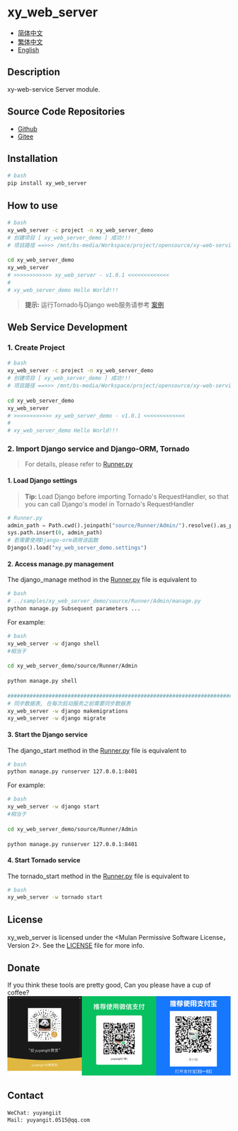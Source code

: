 <!--
 * @Author: 余洋 yuyangit.0515@qq.com
 * @Date: 2024-10-18 13:02:22
 * @LastEditors: 余洋 yuyangit.0515@qq.com
 * @LastEditTime: 2024-10-23 20:52:22
 * @FilePath: /xy_web_server/readme/README_en.md
 * @Description: 这是默认设置,请设置`customMade`, 打开koroFileHeader查看配置 进行设置: https://github.com/OBKoro1/koro1FileHeader/wiki/%E9%85%8D%E7%BD%AE
-->
# xy_web_server

- [简体中文](README_zh_CN.md)
- [繁体中文](README_zh_TW.md)
- [English](README_en.md)

## Description

xy-web-service Server module.

## Source Code Repositories

- <a href="https://github.com/xy-web-service/xy_web_server.git" target="_blank">Github</a>  
- <a href="https://gitee.com/xy-web-service/xy_web_server.git" target="_blank">Gitee</a>

## Installation

```bash
# bash
pip install xy_web_server
```

## How to use

```bash
# bash
xy_web_server -c project -n xy_web_server_demo
# 创建项目 [ xy_web_server_demo ] 成功!!!
# 项目路径 ==>>> /mnt/bs-media/Workspace/project/opensource/xy-web-service/xy_web_server/test/xy_web_server_demo

cd xy_web_server_demo
xy_web_server
# >>>>>>>>>>>> xy_web_server - v1.0.1 <<<<<<<<<<<<<
#
# xy_web_server_demo Hello World!!!
```


> <b>提示: </b> 运行Tornado与Django web服务请参考 [案例](../samples/xy_web_server_demo)

## Web Service Development

### 1. Create Project
```bash
# bash
xy_web_server -c project -n xy_web_server_demo
# 创建项目 [ xy_web_server_demo ] 成功!!!
# 项目路径 ==>>> /mnt/bs-media/Workspace/project/opensource/xy-web-service/xy_web_server/test/xy_web_server_demo

cd xy_web_server_demo
xy_web_server
# >>>>>>>>>>>> xy_web_server_demo - v1.0.1 <<<<<<<<<<<<<
#
# xy_web_server_demo Hello World!!!
```

### 2. Import Django service and Django-ORM, Tornado

> For details, please refer to [Runner.py](../samples/xy_web_server_demo/source/Runner/Runner.py)

#### 1. Load Django settings

> <b>Tip: </b>  Load Django before importing Tornado's RequestHandler, so that you can call Django's model in Tornado's RequestHandler

```python
# Runner.py
admin_path = Path.cwd().joinpath("source/Runner/Admin/").resolve().as_posix()
sys.path.insert(0, admin_path)
# 若需要使用Django-orm调用该函数
Django().load("xy_web_server_demo.settings")
```

#### 2. Access manage.py management

The django_manage method in the [Runner.py](../samples/xy_web_server_demo/source/Runner/Runner.py) file is equivalent to
```bash
# bash
# ../samples/xy_web_server_demo/source/Runner/Admin/manage.py
python manage.py Subsequent parameters ...
```

For example:
```bash
# bash
xy_web_server -w django shell
#相当于

cd xy_web_server_demo/source/Runner/Admin

python manage.py shell

#############################################################################
# 同步数据表, 在每次启动服务之前需要同步数据表
xy_web_server -w django makemigrations
xy_web_server -w django migrate

```

#### 3. Start the Django service

The django_start method in the [Runner.py](../samples/xy_web_server_demo/source/Runner/Runner.py) file is equivalent to
```bash
# bash
python manage.py runserver 127.0.0.1:8401
```

For example:
```bash
# bash
xy_web_server -w django start
#相当于

cd xy_web_server_demo/source/Runner/Admin

python manage.py runserver 127.0.0.1:8401
```

#### 4. Start Tornado service

The tornado_start method in the [Runner.py](../samples/xy_web_server_demo/source/Runner/Runner.py) file is equivalent to
```bash
# bash
xy_web_server -w tornado start
```


## License
xy_web_server is licensed under the <Mulan Permissive Software License，Version 2>. See the [LICENSE](../LICENSE) file for more info.

## Donate

If you think these tools are pretty good, Can you please have a cup of coffee?  
![Pay-Total](./Pay-Total.png)  


## Contact

```
WeChat: yuyangiit
Mail: yuyangit.0515@qq.com
```